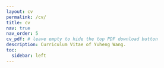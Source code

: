 ```yaml
---
layout: cv
permalink: /cv/
title: cv
nav: true
nav_order: 5
cv_pdf: # leave empty to hide the top PDF download button
description: Curriculum Vitae of Yuheng Wang.
toc:
  sidebar: left
---
```

